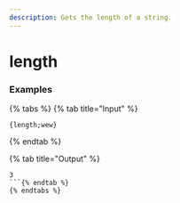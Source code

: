 ```yaml
---
description: Gets the length of a string.
---
```


# length <string>

### Examples

{% tabs %}
{% tab title="Input" %}
```text
{length;wew}
```
{% endtab %}

{% tab title="Output" %}
```text
3
```{% endtab %}
{% endtabs %}